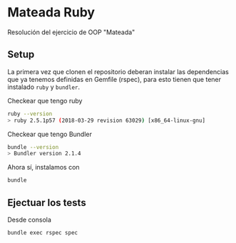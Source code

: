 # Mateada Ruby
Resolución del ejercicio de OOP "Mateada"

## Setup

La primera vez que clonen el repositorio deberan instalar las dependencias que ya tenemos definidas en Gemfile (rspec), para esto tienen que tener instalado `ruby` y `bundler`.

Checkear que tengo ruby

```bash
ruby --version
> ruby 2.5.1p57 (2018-03-29 revision 63029) [x86_64-linux-gnu]
```

Checkear que tengo Bundler

```bash
bundle --version
> Bundler version 2.1.4
```

Ahora sí, instalamos con

```bash
bundle
```

## Ejectuar los tests

Desde consola

```bash
bundle exec rspec spec
```
